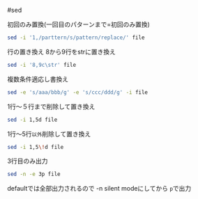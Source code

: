 
#sed

初回のみ置換(一回目のパターンまで=初回のみ置換)  
```bash
sed -i '1,/parttern/s/pattern/replace/' file
```

行の置き換え
8から9行をstrに置き換え
```bash
sed -i '8,9c\str' file
```

複数条件適応し書換え
```bash
sed -e 's/aaa/bbb/g' -e 's/ccc/ddd/g' -i file
```

1行～５行まで削除して置き換え
```bash
sed -i 1,5d file
```

1行～5行`以外`削除して置き換え
```bash
sed -i 1,5\!d file
```

3行目のみ出力
```bash
sed -n -e 3p file
```
defaultでは全部出力されるので -n silent modeにしてから `p`で出力
